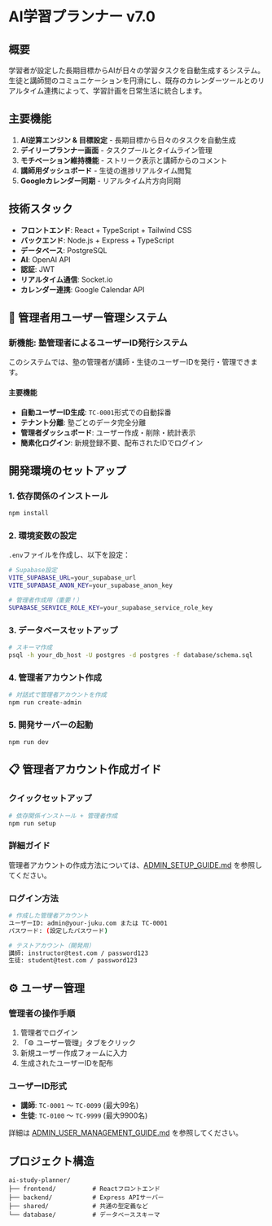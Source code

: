 # AI学習プランナー v7.0

## 概要

学習者が設定した長期目標からAIが日々の学習タスクを自動生成するシステム。生徒と講師間のコミュニケーションを円滑にし、既存のカレンダーツールとのリアルタイム連携によって、学習計画を日常生活に統合します。

## 主要機能

1. **AI逆算エンジン & 目標設定** - 長期目標から日々のタスクを自動生成
2. **デイリープランナー画面** - タスクプールとタイムライン管理
3. **モチベーション維持機能** - ストリーク表示と講師からのコメント
4. **講師用ダッシュボード** - 生徒の進捗リアルタイム閲覧
5. **Googleカレンダー同期** - リアルタイム片方向同期

## 技術スタック

- **フロントエンド**: React + TypeScript + Tailwind CSS
- **バックエンド**: Node.js + Express + TypeScript
- **データベース**: PostgreSQL
- **AI**: OpenAI API
- **認証**: JWT
- **リアルタイム通信**: Socket.io
- **カレンダー連携**: Google Calendar API

## 🚀 管理者用ユーザー管理システム

### 新機能: 塾管理者によるユーザーID発行システム

このシステムでは、塾の管理者が講師・生徒のユーザーIDを発行・管理できます。

#### 主要機能
- **自動ユーザーID生成**: `TC-0001`形式での自動採番
- **テナント分離**: 塾ごとのデータ完全分離
- **管理者ダッシュボード**: ユーザー作成・削除・統計表示
- **簡素化ログイン**: 新規登録不要、配布されたIDでログイン

## 開発環境のセットアップ

### 1. 依存関係のインストール
```bash
npm install
```

### 2. 環境変数の設定
`.env`ファイルを作成し、以下を設定：
```bash
# Supabase設定
VITE_SUPABASE_URL=your_supabase_url
VITE_SUPABASE_ANON_KEY=your_supabase_anon_key

# 管理者作成用（重要！）
SUPABASE_SERVICE_ROLE_KEY=your_supabase_service_role_key
```

### 3. データベースセットアップ
```bash
# スキーマ作成
psql -h your_db_host -U postgres -d postgres -f database/schema.sql
```

### 4. 管理者アカウント作成
```bash
# 対話式で管理者アカウントを作成
npm run create-admin
```

### 5. 開発サーバーの起動
```bash
npm run dev
```

## 📋 管理者アカウント作成ガイド

### クイックセットアップ
```bash
# 依存関係インストール + 管理者作成
npm run setup
```

### 詳細ガイド
管理者アカウントの作成方法については、[ADMIN_SETUP_GUIDE.md](./ADMIN_SETUP_GUIDE.md) を参照してください。

### ログイン方法
```bash
# 作成した管理者アカウント
ユーザーID: admin@your-juku.com または TC-0001
パスワード: (設定したパスワード)

# テストアカウント（開発用）
講師: instructor@test.com / password123
生徒: student@test.com / password123
```

## ⚙️ ユーザー管理

### 管理者の操作手順
1. 管理者でログイン
2. 「⚙️ ユーザー管理」タブをクリック
3. 新規ユーザー作成フォームに入力
4. 生成されたユーザーIDを配布

### ユーザーID形式
- **講師**: `TC-0001` ～ `TC-0099` (最大99名)
- **生徒**: `TC-0100` ～ `TC-9999` (最大9900名)

詳細は [ADMIN_USER_MANAGEMENT_GUIDE.md](./ADMIN_USER_MANAGEMENT_GUIDE.md) を参照してください。

## プロジェクト構造

```
ai-study-planner/
├── frontend/          # Reactフロントエンド
├── backend/           # Express APIサーバー
├── shared/            # 共通の型定義など
└── database/          # データベーススキーマ
